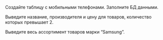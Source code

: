 Создайте таблицу с мобильными телефонами. Заполните БД данными.

Выведите название, производителя и цену для товаров, количество которых превышает 2.

 Выведите весь ассортимент товаров марки “Samsung”.
